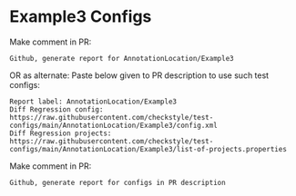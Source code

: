 # Example3 Configs
Make comment in PR:
```
Github, generate report for AnnotationLocation/Example3
```
OR as alternate:
Paste below given to PR description to use such test configs:
```
Report label: AnnotationLocation/Example3
Diff Regression config: https://raw.githubusercontent.com/checkstyle/test-configs/main/AnnotationLocation/Example3/config.xml
Diff Regression projects: https://raw.githubusercontent.com/checkstyle/test-configs/main/AnnotationLocation/Example3/list-of-projects.properties
```
Make comment in PR:
```
Github, generate report for configs in PR description
```
